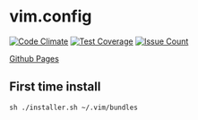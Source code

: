 # vim.config

[![Code Climate](https://codeclimate.com/github/bfeng/vim.config/badges/gpa.svg)](https://codeclimate.com/github/bfeng/vim.config)
[![Test Coverage](https://codeclimate.com/github/bfeng/vim.config/badges/coverage.svg)](https://codeclimate.com/github/bfeng/vim.config/coverage)
[![Issue Count](https://codeclimate.com/github/bfeng/vim.config/badges/issue_count.svg)](https://codeclimate.com/github/bfeng/vim.config)

[Github Pages](https://blog.jackphone.net/vim.config/)

## First time install

```shell
sh ./installer.sh ~/.vim/bundles
```

